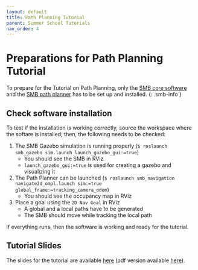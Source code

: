 ```yaml
---
layout: default
title: Path Planning Tutorial
parent: Summer School Tutorials
nav_order: 4
---
```


# Preparations for Path Planning Tutorial

To prepare for the Tutorial on Path Planning, only the [SMB core software](../core-software/installation_core.md) and the [SMB path planner](../core-software/autonomy_software.md#path-planning) has to be set up and installed.
{: .smb-info }

## Check software installation

To test if the installation is working correctly, source the workspace where the softare is installed; then, the following needs to be checked:

1. The SMB Gazebo simulation is running properly (`$ roslaunch smb_gazebo sim.launch launch_gazebo_gui:=true`)
   * You should see the SMB in RViz
   * `launch_gazebo_gui:=true` is used for creating a gazebo and visualizing it
2. The Path Planner can be launched (`$ roslaunch smb_navigation navigate2d_ompl.launch sim:=true global_frame:=tracking_camera_odom`)
   * You should see the occupancy map in RViz
3. Place a goal using the `2D Nav Goal` in RViz
   * A global and a local paths have to be generated
   * The SMB should move while tracking the local path

If everything runs, then the software is working and ready for the tutorial.

## Tutorial Slides

The slides for the tutorial are available [here](https://docs.google.com/presentation/d/1wrH-gTAJQq2iququ-cOHDCa6Z_HXRueYX-B6Pd9Bt50/edit?usp=sharing) (pdf version available [here](https://github.com/ETHZ-RobotX/smb_path_planner/blob/master/docs/Path%20Planning%20Tutorial%20-%20Summer%20School%202021.pdf)).
